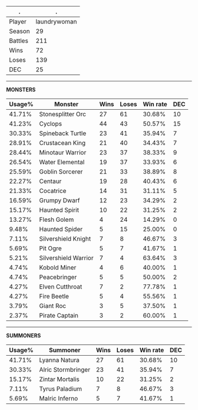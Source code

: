 .|.
|-|-
Player|laundrywoman
Season|29
Battles|211
Wins|72
Loses|139
DEC|25

---
**MONSTERS**

Usage%|Monster|Wins|Loses|Win rate|DEC|
-|-|-|-|-|-|
41.71%|Stonesplitter Orc|27|61|30.68%|10|
41.23%|Cyclops|44|43|50.57%|15|
30.33%|Spineback Turtle|23|41|35.94%|7|
28.91%|Crustacean King|21|40|34.43%|7|
28.44%|Minotaur Warrior|23|37|38.33%|9|
26.54%|Water Elemental|19|37|33.93%|6|
25.59%|Goblin Sorcerer|21|33|38.89%|8|
22.27%|Centaur|19|28|40.43%|6|
21.33%|Cocatrice|14|31|31.11%|5|
16.59%|Grumpy Dwarf|12|23|34.29%|2|
15.17%|Haunted Spirit|10|22|31.25%|2|
13.27%|Flesh Golem|4|24|14.29%|0|
9.48%|Haunted Spider|5|15|25.00%|0|
7.11%|Silvershield Knight|7|8|46.67%|3|
5.69%|Pit Ogre|5|7|41.67%|1|
5.21%|Silvershield Warrior|7|4|63.64%|3|
4.74%|Kobold Miner|4|6|40.00%|1|
4.74%|Peacebringer|5|5|50.00%|2|
4.27%|Elven Cutthroat|7|2|77.78%|1|
4.27%|Fire Beetle|5|4|55.56%|1|
3.79%|Giant Roc|3|5|37.50%|1|
2.37%|Pirate Captain|3|2|60.00%|1|

---
**SUMMONERS**

Usage%|Summoner|Wins|Loses|Win rate|DEC|
-|-|-|-|-|-|
41.71%|Lyanna Natura|27|61|30.68%|10|
30.33%|Alric Stormbringer|23|41|35.94%|7|
15.17%|Zintar Mortalis|10|22|31.25%|2|
7.11%|Tyrus Paladium|7|8|46.67%|3|
5.69%|Malric Inferno|5|7|41.67%|1|
